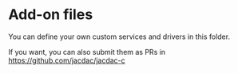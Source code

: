 # Add-on files

You can define your own custom services and drivers in this folder.

If you want, you can also submit them as PRs in https://github.com/jacdac/jacdac-c
